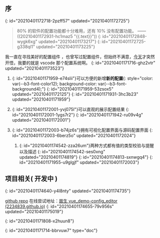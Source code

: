 ## 序
{: id="20210401172718-2pzff57" updated="20210401172725"}

> 80% 的软件的配置功能都十分难用，还有 10% 没有配置功能。 ——  ((20210401172931-hc1maz5 "{{.text}}"))
> {: id="20210401172848-wygk6xg" updated="20210401173217"}
{: id="20210401172725-g338ql1" updated="20210401173225"}

我一直在寻找美好的配置组件 ，也曾写过配置组件，但始终不满意，[今天](https://shenzilong.cn/time/2021/4/1-17:34)才突然开悟，我要的就是 vscode 那个配置系统啊。
{: id="20210401171716-ghz2vtr" updated="20210401173523"}

1. {: id="20210401171959-e74slii"}可以方便的新增**新的配置**{: style="color: var(--b3-font-color12); background-color: var(--b3-font-background4);"}
   {: id="20210401171959-53zsox5" updated="20210401172125"}
{: id="20210401171931-3hc3b23" updated="20210401171959"}

2. {: id="20210401172001-yvj075l"}可以直观的展示配置结果
   {: id="20210401172001-1ygs7r2"}
{: id="20210401171942-ru09v4g" updated="20210401172001"}

3. {: id="20210401172003-b74jz6s"}拥有可视化配置界面与源码配置界面
   {: id="20210401172003-6berz5o" updated="20210401172024"}

   1. {: id="20210401174542-zza26um"}两种方式都有值的类型校验与提醒以及描述
      {: id="20210401174542-ses0xng" updated="20210401174819"}
   {: id="20210401174813-sxnwgq4"}
{: id="20210401171955-u9glgjf" updated="20210401172003"}

## 项目相关( 开发中 )
{: id="20210401174640-y4l8nty" updated="20210401174735"}

[github repo](https://github.com/2234839/vue-demo/tree/master/src/components/config-editor)   在线尝试地址：[崮生 vue_demo-config_editor (2234839.github.io)](https://2234839.github.io/vue-demo/?template_name=Y29uZmlnLWVkaXRvcg%3D%3D)
{: id="20210401174655-79v956s" updated="20210401175019"}

{: id="20210401171808-x2huun8"}


{: id="20210401171714-bbrvuw7" type="doc"}
